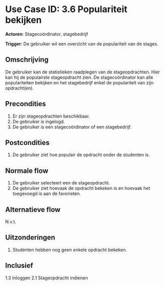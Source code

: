 # Use Case ID: 3.6 Populariteit bekijken


**Actoren**: Stagecoördinator, stagebedrijf

**Trigger**: De gebruiker wil een overzicht van de populariteit van de stages.

## Omschrijving

De gebruiker kan de statistieken raadplegen van de stageopdrachten. Hier kan hij de populairste 
stageopdracht zien. De stagecoördinator kan alle populariteiten bekijken en het stagebedrijf enkel de populariteit van zijn opdracht(en).

## Precondities

1. Er zijn stageopdrachten beschikbaar.
2. De gebruiker is ingelogd.
3. De gebruiker is een stagecoördinator of een stagebedrijf.

## Postcondities

1. De gebruiker ziet hoe populair de opdracht onder de studenten is.

## Normale flow

1. De gebruiker selecteert een de stageopdracht.
2. De gebruiker ziet hoevaak de opdracht bekeken is en hoevaak het toegevoegd is aan de favorieten.

## Alternatieve flow

N.v.t.

## Uitzonderingen

1. Studenten hebben nog geen enkele opdracht bekeken.

## Inclusief

1.3 Inloggen
2.1 Stageopdracht indienen


